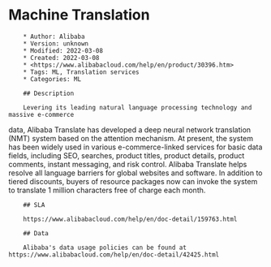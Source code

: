 # Machine Translation

        * Author: Alibaba
        * Version: unknown
        * Modified: 2022-03-08
        * Created: 2022-03-08
        * <https://www.alibabacloud.com/help/en/product/30396.htm>
        * Tags: ML, Translation services
        * Categories: ML

        ## Description

        Levering its leading natural language processing technology and massive e-commerce
data, Alibaba Translate has developed a deep neural network translation (NMT)
system based on the attention mechanism. At present, the system has been widely
used in various e-commerce-linked services for basic data fields, including SEO,
searches, product titles, product details, product comments, instant messaging, and risk control.
Alibaba Translate helps resolve all language barriers for global websites and software.
In addition to tiered discounts, buyers of resource packages now can invoke the
system to translate 1 million characters free of charge each month.


        ## SLA

        https://www.alibabacloud.com/help/en/doc-detail/159763.html

        ## Data

        Alibaba's data usage policies can be found at https://www.alibabacloud.com/help/en/doc-detail/42425.html
